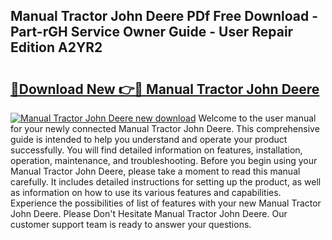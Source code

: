 ## Manual Tractor John Deere PDf Free Download - Part-rGH Service Owner Guide - User Repair Edition A2YR2

# <h2><a href="http://cf21812.oget.top/?id=Manual+Tractor+John+Deere">🔗Download New 👉🔴 Manual Tractor John Deere</a></h2>

[![Manual Tractor John Deere new download](https://i.imgur.com/5g1atiW.png)](http://cf21812.oget.top/?id=Manual+Tractor+John+Deere)
Welcome to the user manual for your newly connected Manual Tractor John Deere. This comprehensive guide is intended to help you understand and operate your product successfully. You will find detailed information on features, installation, operation, maintenance, and troubleshooting. Before you begin using your Manual Tractor John Deere, please take a moment to read this manual carefully. It includes detailed instructions for setting up the product, as well as information on how to use its various features and capabilities. Experience the possibilities of list of features with your new Manual Tractor John Deere. Please Don't Hesitate Manual Tractor John Deere. Our customer support team is ready to answer your questions.
